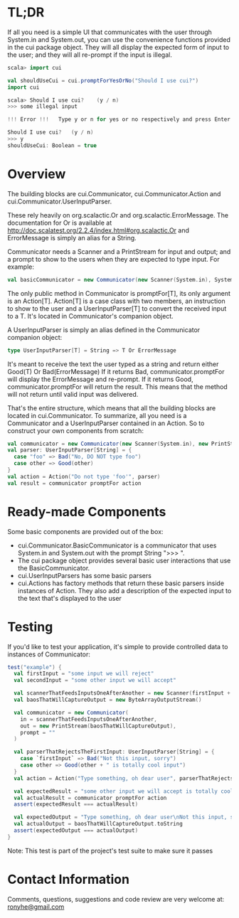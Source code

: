 # TL;DR
If all you need is a simple UI that communicates with the user through System.in and System.out, you can use
the convenience functions provided in the cui package object. They will all display the expected form of input to the
user; and they will all re-prompt if the input is illegal.
```scala
scala> import cui

val shouldUseCui = cui.promptForYesOrNo("Should I use cui?")
import cui

scala> Should I use cui?	(y / n)
>>> some illegal input

!!! Error !!!	Type y or n for yes or no respectively and press Enter

Should I use cui?	(y / n)
>>> y
shouldUseCui: Boolean = true
```
# Overview
The building blocks are cui.Communicator, cui.Communicator.Action and
cui.Communicator.UserInputParser.

These rely heavily on org.scalactic.Or and org.scalactic.ErrorMessage.
The documentation for Or is available at http://doc.scalatest.org/2.2.4/index.html#org.scalactic.Or and
 ErrorMessage is simply an alias for a String.

Communicator needs a Scanner and a PrintStream for input and output; and a
prompt to show to the users when they are expected to type input. For example:
```scala
val basicCommunicator = new Communicator(new Scanner(System.in), System.out, prompt = ">>> ")
```

The only public method in Communicator is promptFor[T], its only argument is an Action[T].
Action[T] is a case class with two members, an instruction to show to the user and a UserInputParser[T] to convert
the
received input to a T. It's located in Communicator's companion object.

A UserInputParser is simply an alias defined in the Communicator companion object:
```scala
type UserInputParser[T] = String => T Or ErrorMessage
```
It's meant to receive the text the user typed as a string and return either Good(T) Or Bad(ErrorMessage)
If it returns Bad, communicator.promptFor will display the ErrorMessage and re-prompt.
If it returns Good, communicator.promptFor will return the result.
This means that the method will not return until valid input was delivered.

That's the entire structure, which means that all the building blocks are located in
cui.Communicator.
To summarize, all you need is a Communicator and a UserInputParser contained in an Action. So to construct your
own components from scratch:
```scala
val communicator = new Communicator(new Scanner(System.in), new PrintStream(System.out), ">>> ")
val parser: UserInputParser[String] = {
  case "foo" => Bad("No, DO NOT type foo")
  case other => Good(other)
}
val action = Action("Do not type 'foo'", parser)
val result = communicator promptFor action
```
# Ready-made Components
Some basic components are provided out of the box:
* cui.Communicator.BasicCommunicator is a communicator that uses System.in and System.out with the
prompt String ">>> ".
* The cui package object provides several basic user interactions that use the BasicCommunicator.
* cui.UserInputParsers has some basic parsers
* cui.Actions has factory methods that return these basic parsers inside instances of Action. They
also add a description of the expected input to the text that's displayed to the user

# Testing
If you'd like to test your application, it's simple to provide controlled data to instances of Communicator:
```scala
test("example") {
  val firstInput = "some input we will reject"
  val secondInput = "some other input we will accept"

  val scannerThatFeedsInputsOneAfterAnother = new Scanner(firstInput + "\n" + secondInput)
  val baosThatWillCaptureOutput = new ByteArrayOutputStream()

  val communicator = new Communicator(
    in = scannerThatFeedsInputsOneAfterAnother,
    out = new PrintStream(baosThatWillCaptureOutput),
    prompt = ""
  )

  val parserThatRejectsTheFirstInput: UserInputParser[String] = {
    case `firstInput` => Bad("Not this input, sorry")
    case other => Good(other + " is totally cool input")
  }
  val action = Action("Type something, oh dear user", parserThatRejectsTheFirstInput)

  val expectedResult = "some other input we will accept is totally cool input"
  val actualResult = communicator promptFor action
  assert(expectedResult === actualResult)

  val expectedOutput = "Type something, oh dear user\nNot this input, sorry\nType something, oh dear user\n"
  val actualOutput = baosThatWillCaptureOutput.toString
  assert(expectedOutput === actualOutput)
}
```
Note: This test is part of the project's test suite to make sure it passes

# Contact Information
Comments, questions, suggestions and code review are very welcome at: ronyhe@gmail.com